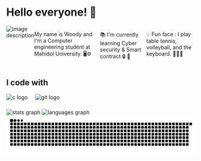 <h1 align="left">Hello everyone! 👋 </h1> 

<div style="display: flex; ">
  <img align="right" src="https://i.pinimg.com/originals/3c/40/49/3c4049aa2d32a8141729b96bc3883943.gif" alt="image description" width="30%">
  <p align="left">My name is Woody and I'm a Computer engineering student at Mahidol University. 🖥⚙</p>
  <p align="left"> 📚 I'm currently learning Cyber security & Smart contract 🔒 📜 </p>
  <p align="left"> 💡 Fun face : I play table tennis, volleyball, and the keyboard. 🏓🏐🎹 </p>
</div>


<h2 align="left">I code with</h2>
<div align="left">
  <img src="https://cdn.jsdelivr.net/gh/devicons/devicon/icons/c/c-original.svg" height="40" alt="c logo"  />
  <img width="12" />
  <img src="https://cdn.jsdelivr.net/gh/devicons/devicon/icons/git/git-original.svg" height="40" alt="git logo"  />
  <img width="12" />
  <!-- <img src="https://cdn.jsdelivr.net/gh/devicons/devicon/icons/linux/linux-original.svg" height="40" alt="linux logo"  /> -->
</div>

###
<!-- 
<h2 align="left">Find me here</h2>
<div align="left">
  <a href="https://your-social-media-link" target="_blank">
  <img src="https://raw.githubusercontent.com/maurodesouza/profile-readme-generator/master/src/assets/icons/social/medium/default.svg" width="52" height="40" alt="medium logo"  />
  </a>
  <img src="https://raw.githubusercontent.com/maurodesouza/profile-readme-generator/master/src/assets/icons/social/gmail/default.svg" width="52" height="40" alt="gmail logo"  />
  <img src="https://raw.githubusercontent.com/maurodesouza/profile-readme-generator/master/src/assets/icons/social/discord/default.svg" width="52" height="40" alt="discord logo"  />
  <img src="https://raw.githubusercontent.com/maurodesouza/profile-readme-generator/master/src/assets/icons/social/linkedin/default.svg" width="52" height="40" alt="linkedin logo"  />
  <img src="https://raw.githubusercontent.com/maurodesouza/profile-readme-generator/master/src/assets/icons/social/tryhackme/default.svg" width="52" height="40" alt="tryhackme logo"  />
</div>
-->
###

<div>
  
  <img src="https://github-readme-stats.vercel.app/api?username=WoodMMK&hide_title=false&hide_rank=false&show_icons=true&include_all_commits=true&count_private=true&disable_animations=false&theme=ocean_dark&locale=en&hide_border=false&order=1" width="40%" alt="stats graph"  />
  
  <img src="https://github-readme-stats.vercel.app/api/top-langs?username=WoodMMK&locale=en&hide_title=false&layout=compact&card_width=320&langs_count=5&theme=ocean_dark&hide_border=false&order=2" width="38%" alt="languages graph"  />
  <img src="https://raw.githubusercontent.com/WoodMMK/WoodMMK/output/snake.svg" alt="Snake animation" />

</div>



###

